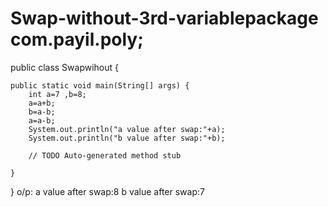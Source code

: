 # Swap-without-3rd-variablepackage com.payil.poly;

public class Swapwihout {

	public static void main(String[] args) {
		int a=7 ,b=8;
		a=a+b;
		b=a-b;
		a=a-b;
		System.out.println("a value after swap:"+a);
		System.out.println("b value after swap:"+b);
		
		// TODO Auto-generated method stub

	}

}
o/p:
a value after swap:8
b value after swap:7
